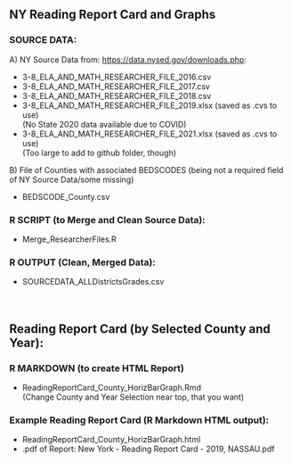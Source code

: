 ## NY Reading Report Card and Graphs  
### SOURCE DATA:

A) NY Source Data from: https://data.nysed.gov/downloads.php:
- 3-8_ELA_AND_MATH_RESEARCHER_FILE_2016.csv  
- 3-8_ELA_AND_MATH_RESEARCHER_FILE_2017.csv  
- 3-8_ELA_AND_MATH_RESEARCHER_FILE_2018.csv  
- 3-8_ELA_AND_MATH_RESEARCHER_FILE_2019.xlsx  (saved as .cvs to use)  
(No State 2020 data available due to COVID)  
- 3-8_ELA_AND_MATH_RESEARCHER_FILE_2021.xlsx  (saved as .cvs to use)  
(Too large to add to github folder, though)   
  
B) File of Counties with associated BEDSCODES (being not a required field of NY Source Data/some missing)  
- BEDSCODE_County.csv  

### R SCRIPT (to Merge and Clean Source Data):  
- Merge_ResearcherFiles.R  

### R OUTPUT (Clean, Merged Data):  
- SOURCEDATA_ALLDistrictsGrades.csv  
<br></br>

## Reading Report Card (by Selected County and Year):

### R MARKDOWN (to create HTML Report)
- ReadingReportCard_County_HorizBarGraph.Rmd  
(Change County and Year Selection near top, that you want)

### Example Reading Report Card (R Markdown HTML output):
- ReadingReportCard_County_HorizBarGraph.html
- .pdf of Report: New York - Reading Report Card - 2019, NASSAU.pdf

